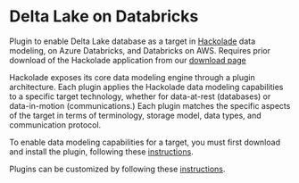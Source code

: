 # Delta Lake on Databricks

Plugin to enable Delta Lake database as a target in [Hackolade](https://hackolade.com) data modeling, on  Azure Databricks, and Databricks on AWS.  Requires prior download of the Hackolade application from our [download page](https://hackolade.com/download.html)

Hackolade exposes its core data modeling engine through a plugin architecture.  Each plugin applies the Hackolade data modeling capabilities to a specific target technology, whether for data-at-rest (databases) or data-in-motion (communications.)  Each plugin matches the specific aspects of the target in terms of terminology, storage model, data types, and communication protocol.

To enable data modeling capabilities for a target, you must first download and install the plugin, following these [instructions](https://hackolade.com/help/DownloadadditionalDBtargetplugin.html "Plugin download instructions").

Plugins can be customized by following these [instructions](https://hackolade.com/help/Userdefinedcustomproperties.html "Plugin customization instructions").
